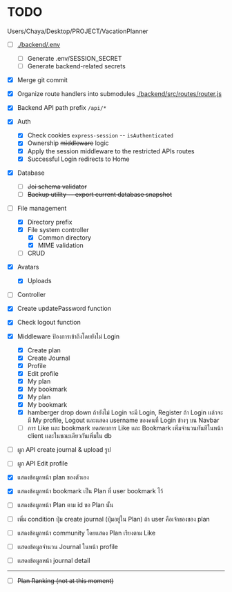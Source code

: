 # TODO

Users/Chaya/Desktop/PROJECT/VacationPlanner


- [ ] [./backend/.env](./backend/.env)
    - [ ] Generate .env/SESSION_SECRET
    - [ ] Generate backend-related secrets
- [X] Merge git commit
- [X] Organize route handlers into submodules [./backend/src/routes/router.js](./backend/src/routes/router.js)
- [X] Backend API path prefix `/api/*`
- [X] Auth
    - [X] Check cookies `express-session` -- `isAuthenticated`
    - [X] Ownership ~~middleware~~ logic
    - [X] Apply the session middleware to the restricted APIs routes
    - [X] Successful Login redirects to Home
- [X] Database
    - [ ] ~~Joi schema validator~~
    - [ ] ~~Backup utility -- export current database snapshot~~
- [ ] File management
    - [X] Directory prefix
    - [X] File system controller
        - [X] Common directory
        - [X] MIME validation
    - [ ] CRUD
- [X] Avatars
    - [X] Uploads
- [ ] Controller
- [X] Create updatePassword function
- [X] Check logout function

- [X] Middleware ป้องการเข้าถึงโดยยังไม่ Login
    - [X] Create plan
    - [X] Create Journal
    - [X] Profile
    - [X] Edit profile
    - [X] My plan
    - [X] My bookmark
    - [X] My plan
    - [X] My bookmark
    - [X] hamberger drop down ถ้ายังไม่ Login จะมี Login, Register ถ้า Login เเล้วจะมี My profile, Logout เเละเเสดง username ของคนที่ Login ข้างๆ บน Navbar
    - [ ] การ Like เเละ bookmark ทดสอบการ Like เเละ Bookmark เพิ่มจํานวนทันทีในหน้า client เเละในขณะเดียวกันเพิ่มใน db

- [ ] ผูก API create journal & upload รูป
- [ ] ผูก API Edit profile
    

- [X] แสดงข้อมูลหน้า plan ของตัวเอง
- [X] แสดงข้อมูลหน้า bookmark เป็น Plan ที่ user bookmark ไว้
- [ ] แสดงข้อมูลหน้า Plan ตาม id ขอ Plan นั้น
- [ ] เพิ่ม condition ปุ่ม create journal (ปุ่มอยู่ใน Plan) ถ้า user คือเจ้าของของ plan
- [ ] แสดงข้อมูลหน้า community โดยเเสดง Plan เรียงตาม Like
- [ ] เเสดงข้อมูลจํานวน Journal ในหน้า profile
- [ ] เเสดงข้อมูลหน้า journal detail
  
---

- [ ] ~~Plan Ranking (not at this moment)~~
